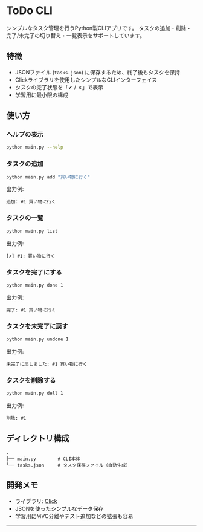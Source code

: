 # ToDo CLI

シンプルなタスク管理を行うPython製CLIアプリです。
タスクの追加・削除・完了/未完了の切り替え・一覧表示をサポートしています。

## 特徴

* JSONファイル (`tasks.json`) に保存するため、終了後もタスクを保持
* Clickライブラリを使用したシンプルなCLIインターフェイス
* タスクの完了状態を「✔ / ✗」で表示
* 学習用に最小限の構成

## 使い方

### ヘルプの表示

```bash
python main.py --help
```

### タスクの追加

```bash
python main.py add "買い物に行く"
```

出力例:

```
追加: #1 買い物に行く
```

### タスクの一覧

```bash
python main.py list
```

出力例:

```
[✗] #1: 買い物に行く
```

### タスクを完了にする

```bash
python main.py done 1
```

出力例:

```
完了: #1 買い物に行く
```

### タスクを未完了に戻す

```bash
python main.py undone 1
```

出力例:

```
未完了に戻しました: #1 買い物に行く
```

### タスクを削除する

```bash
python main.py dell 1
```

出力例:

```
削除: #1
```

## ディレクトリ構成

```
.
├── main.py        # CLI本体
└── tasks.json     # タスク保存ファイル（自動生成）
```

## 開発メモ

* ライブラリ: [Click](https://click.palletsprojects.com/)
* JSONを使ったシンプルなデータ保存
* 学習用にMVC分離やテスト追加などの拡張も容易

---
